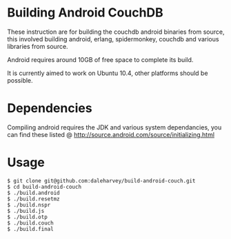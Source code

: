 Building Android CouchDB
========================

These instruction are for building the couchdb android binaries from source, this involved building android, erlang, spidermonkey, couchdb and various libraries from source.

Android requires around 10GB of free space to complete its build.

It is currently aimed to work on Ubuntu 10.4, other platforms should be possible.

Dependencies
============
Compiling android requires the JDK and various system dependancies, you can find these listed @ http://source.android.com/source/initializing.html

Usage
=====
    $ git clone git@github.com:daleharvey/build-android-couch.git
    $ cd build-android-couch
    $ ./build.android
    $ ./build.resetmz
    $ ./build.nspr
    $ ./build.js
    $ ./build.otp
    $ ./build.couch
    $ ./build.final
